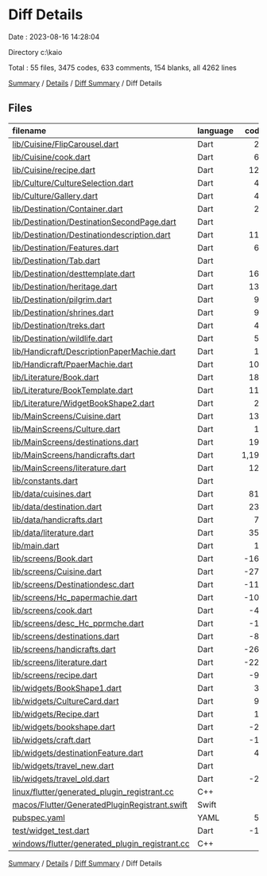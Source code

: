# Diff Details

Date : 2023-08-16 14:28:04

Directory c:\\kaio

Total : 55 files,  3475 codes, 633 comments, 154 blanks, all 4262 lines

[Summary](results.md) / [Details](details.md) / [Diff Summary](diff.md) / Diff Details

## Files
| filename | language | code | comment | blank | total |
| :--- | :--- | ---: | ---: | ---: | ---: |
| [lib/Cuisine/FlipCarousel.dart](/lib/Cuisine/FlipCarousel.dart) | Dart | 24 | 1 | 5 | 30 |
| [lib/Cuisine/cook.dart](/lib/Cuisine/cook.dart) | Dart | 66 | 71 | 30 | 167 |
| [lib/Cuisine/recipe.dart](/lib/Cuisine/recipe.dart) | Dart | 128 | 118 | 15 | 261 |
| [lib/Culture/CultureSelection.dart](/lib/Culture/CultureSelection.dart) | Dart | 48 | 36 | 6 | 90 |
| [lib/Culture/Gallery.dart](/lib/Culture/Gallery.dart) | Dart | 49 | 1 | 6 | 56 |
| [lib/Destination/Container.dart](/lib/Destination/Container.dart) | Dart | 20 | 1 | 4 | 25 |
| [lib/Destination/DestinationSecondPage.dart](/lib/Destination/DestinationSecondPage.dart) | Dart | 0 | 211 | 8 | 219 |
| [lib/Destination/Destinationdescription.dart](/lib/Destination/Destinationdescription.dart) | Dart | 113 | 0 | 5 | 118 |
| [lib/Destination/Features.dart](/lib/Destination/Features.dart) | Dart | 61 | 1 | 9 | 71 |
| [lib/Destination/Tab.dart](/lib/Destination/Tab.dart) | Dart | 0 | 46 | 4 | 50 |
| [lib/Destination/desttemplate.dart](/lib/Destination/desttemplate.dart) | Dart | 167 | 1 | 9 | 177 |
| [lib/Destination/heritage.dart](/lib/Destination/heritage.dart) | Dart | 130 | 1 | 8 | 139 |
| [lib/Destination/pilgrim.dart](/lib/Destination/pilgrim.dart) | Dart | 91 | 1 | 6 | 98 |
| [lib/Destination/shrines.dart](/lib/Destination/shrines.dart) | Dart | 95 | 1 | 6 | 102 |
| [lib/Destination/treks.dart](/lib/Destination/treks.dart) | Dart | 48 | 1 | 6 | 55 |
| [lib/Destination/wildlife.dart](/lib/Destination/wildlife.dart) | Dart | 53 | 1 | 6 | 60 |
| [lib/Handicraft/DescriptionPaperMachie.dart](/lib/Handicraft/DescriptionPaperMachie.dart) | Dart | 18 | 0 | 5 | 23 |
| [lib/Handicraft/PpaerMachie.dart](/lib/Handicraft/PpaerMachie.dart) | Dart | 100 | 0 | 8 | 108 |
| [lib/Literature/Book.dart](/lib/Literature/Book.dart) | Dart | 182 | 32 | 17 | 231 |
| [lib/Literature/BookTemplate.dart](/lib/Literature/BookTemplate.dart) | Dart | 118 | 1 | 7 | 126 |
| [lib/Literature/WidgetBookShape2.dart](/lib/Literature/WidgetBookShape2.dart) | Dart | 24 | 6 | 7 | 37 |
| [lib/MainScreens/Cuisine.dart](/lib/MainScreens/Cuisine.dart) | Dart | 139 | 5 | 14 | 158 |
| [lib/MainScreens/Culture.dart](/lib/MainScreens/Culture.dart) | Dart | 11 | 4 | 5 | 20 |
| [lib/MainScreens/destinations.dart](/lib/MainScreens/destinations.dart) | Dart | 197 | 1 | 8 | 206 |
| [lib/MainScreens/handicrafts.dart](/lib/MainScreens/handicrafts.dart) | Dart | 1,193 | 6 | 35 | 1,234 |
| [lib/MainScreens/literature.dart](/lib/MainScreens/literature.dart) | Dart | 126 | 1 | 11 | 138 |
| [lib/constants.dart](/lib/constants.dart) | Dart | 4 | 0 | 1 | 5 |
| [lib/data/cuisines.dart](/lib/data/cuisines.dart) | Dart | 813 | 1 | 8 | 822 |
| [lib/data/destination.dart](/lib/data/destination.dart) | Dart | 234 | 1 | 14 | 249 |
| [lib/data/handicrafts.dart](/lib/data/handicrafts.dart) | Dart | 70 | 1 | 6 | 77 |
| [lib/data/literature.dart](/lib/data/literature.dart) | Dart | 351 | 0 | 7 | 358 |
| [lib/main.dart](/lib/main.dart) | Dart | 18 | 0 | -2 | 16 |
| [lib/screens/Book.dart](/lib/screens/Book.dart) | Dart | -167 | -8 | -17 | -192 |
| [lib/screens/Cuisine.dart](/lib/screens/Cuisine.dart) | Dart | -275 | -6 | -23 | -304 |
| [lib/screens/Destinationdesc.dart](/lib/screens/Destinationdesc.dart) | Dart | -113 | 0 | -5 | -118 |
| [lib/screens/Hc_papermachie.dart](/lib/screens/Hc_papermachie.dart) | Dart | -100 | 0 | -8 | -108 |
| [lib/screens/cook.dart](/lib/screens/cook.dart) | Dart | -48 | -23 | -17 | -88 |
| [lib/screens/desc_Hc_pprmche.dart](/lib/screens/desc_Hc_pprmche.dart) | Dart | -18 | 0 | -5 | -23 |
| [lib/screens/destinations.dart](/lib/screens/destinations.dart) | Dart | -80 | -2 | -12 | -94 |
| [lib/screens/handicrafts.dart](/lib/screens/handicrafts.dart) | Dart | -269 | -2 | -22 | -293 |
| [lib/screens/literature.dart](/lib/screens/literature.dart) | Dart | -229 | -1 | -23 | -253 |
| [lib/screens/recipe.dart](/lib/screens/recipe.dart) | Dart | -91 | -46 | -28 | -165 |
| [lib/widgets/BookShape1.dart](/lib/widgets/BookShape1.dart) | Dart | 30 | 43 | 8 | 81 |
| [lib/widgets/CultureCard.dart](/lib/widgets/CultureCard.dart) | Dart | 99 | 14 | 21 | 134 |
| [lib/widgets/Recipe.dart](/lib/widgets/Recipe.dart) | Dart | 15 | 164 | 17 | 196 |
| [lib/widgets/bookshape.dart](/lib/widgets/bookshape.dart) | Dart | -28 | -43 | -10 | -81 |
| [lib/widgets/craft.dart](/lib/widgets/craft.dart) | Dart | -13 | 0 | 2 | -11 |
| [lib/widgets/destinationFeature.dart](/lib/widgets/destinationFeature.dart) | Dart | 43 | 2 | 5 | 50 |
| [lib/widgets/travel_new.dart](/lib/widgets/travel_new.dart) | Dart | 0 | 1 | 0 | 1 |
| [lib/widgets/travel_old.dart](/lib/widgets/travel_old.dart) | Dart | -21 | -1 | -7 | -29 |
| [linux/flutter/generated_plugin_registrant.cc](/linux/flutter/generated_plugin_registrant.cc) | C++ | 4 | 0 | 0 | 4 |
| [macos/Flutter/GeneratedPluginRegistrant.swift](/macos/Flutter/GeneratedPluginRegistrant.swift) | Swift | 2 | 0 | 0 | 2 |
| [pubspec.yaml](/pubspec.yaml) | YAML | 54 | 0 | 1 | 55 |
| [test/widget_test.dart](/test/widget_test.dart) | Dart | -14 | -10 | -7 | -31 |
| [windows/flutter/generated_plugin_registrant.cc](/windows/flutter/generated_plugin_registrant.cc) | C++ | 3 | 0 | 0 | 3 |

[Summary](results.md) / [Details](details.md) / [Diff Summary](diff.md) / Diff Details